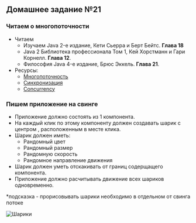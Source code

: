 ## Домашнее задание №21

### Читаем о многопоточности
 * Читаем
   + Изучаем Java 2-е издание, Кети Сьерра и Берт Бейтс. **Глава 18**
   + Java 2 Библиотека профессионала Том 1, Кей Хорстманн и Гари Корнелл. **Глава 12**.
   + Философия Java 4-е издание, Брюс Эккель. **Глава 21**.
 * Ресурсы:
   + [Многопоточность](http://java-course.ru/begin/multithread_01/)
   + [Синхронизация](http://www.skipy.ru/technics/synchronization.html)
   + [Concurrency](http://tutorials.jenkov.com/java-concurrency/index.html)

### Пишем приложение на свинге
 * Приложение должно состоять из 1 компонента.
 * На каждый клик по этому компоненту должен создавать шарик с центром , расположенным в месте клика.
 * Шарик должен иметь:
   + Рандомный цвет
   + Рандомный размер
   + Рандомную скорость
   + Рандомное направление движения
 * Шарик должен уметь отскакивать от границ содерщащего компонента.
 * Приложение должно расчитывать движение всех шариков одновременно.

*подсказка - прорисовывать шарики необходимо в отдельном от свинга потоке

 ![](https://github.com/rxn1d/courses-2-2016/blob/master/module21/balls.png "Шарики")